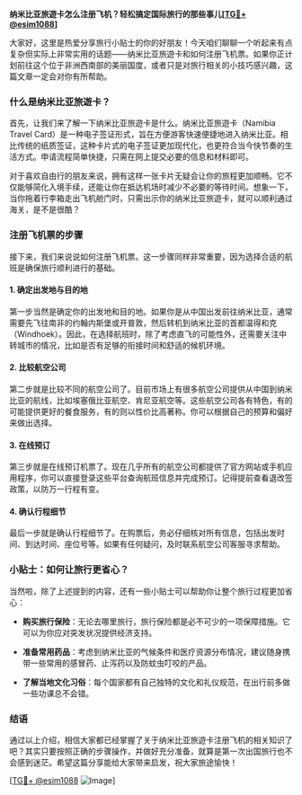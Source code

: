 **纳米比亚旅遊卡怎么注册飞机？轻松搞定国际旅行的那些事儿[[TG💪+ @esim1088](https://t.me/s/esim1088)]**

大家好，这里是热爱分享旅行小贴士的你的好朋友！今天咱们聊聊一个听起来有点复杂但实际上非常实用的话题——纳米比亚旅遊卡和如何注册飞机票。如果你正计划前往这个位于非洲西南部的美丽国度，或者只是对旅行相关的小技巧感兴趣，这篇文章一定会对你有所帮助。

### 什么是纳米比亚旅遊卡？

首先，让我们来了解一下纳米比亚旅遊卡是什么。纳米比亚旅遊卡（Namibia Travel Card）是一种电子签证形式，旨在方便游客快速便捷地进入纳米比亚。相比传统的纸质签证，这种卡片式的电子签证更加现代化，也更符合当今快节奏的生活方式。申请流程简单快捷，只需在网上提交必要的信息和材料即可。

对于喜欢自由行的朋友来说，拥有这样一张卡片无疑会让你的旅程更加顺畅。它不仅能够简化入境手续，还能让你在抵达机场时减少不必要的等待时间。想象一下，当你拖着行李箱走出飞机舱门时，只需出示你的纳米比亚旅遊卡，就可以顺利通过海关，是不是很酷？

### 注册飞机票的步骤

接下来，我们来说说如何注册飞机票。这一步骤同样非常重要，因为选择合适的航班是确保旅行顺利进行的基础。

#### 1. 确定出发地与目的地

第一步当然是确定你的出发地和目的地。如果你是从中国出发前往纳米比亚，通常需要先飞往南非的约翰内斯堡或开普敦，然后转机到纳米比亚的首都温得和克（Windhoek）。因此，在选择航班时，除了考虑直飞的可能性外，还需要关注中转城市的情况，比如是否有足够的衔接时间和舒适的候机环境。

#### 2. 比较航空公司

第二步就是比较不同的航空公司了。目前市场上有很多航空公司提供从中国到纳米比亚的航线，比如埃塞俄比亚航空、肯尼亚航空等。这些航空公司各有特色，有的可能提供更好的餐食服务，有的则以性价比高著称。你可以根据自己的预算和偏好来做出选择。

#### 3. 在线预订

第三步就是在线预订机票了。现在几乎所有的航空公司都提供了官方网站或手机应用程序，你可以直接登录这些平台查询航班信息并完成预订。记得提前查看退改签政策，以防万一行程有变。

#### 4. 确认行程细节

最后一步就是确认行程细节了。在购票后，务必仔细核对所有信息，包括出发时间、到达时间、座位号等。如果有任何疑问，及时联系航空公司客服寻求帮助。

### 小贴士：如何让旅行更省心？

当然啦，除了上述提到的内容，还有一些小贴士可以帮助你让整个旅行过程更加省心：

- **购买旅行保险**：无论去哪里旅行，旅行保险都是必不可少的一项保障措施。它可以为你应对突发状况提供经济支持。
  
- **准备常用药品**：考虑到纳米比亚的气候条件和医疗资源分布情况，建议随身携带一些常用的感冒药、止泻药以及防蚊虫叮咬的产品。

- **了解当地文化习俗**：每个国家都有自己独特的文化和礼仪规范，在出行前多做一些功课总不会错。

### 结语

通过以上介绍，相信大家都已经掌握了关于纳米比亚旅遊卡注册飞机的相关知识了吧？其实只要按照正确的步骤操作，并做好充分准备，就算是第一次出国旅行也不会感到迷茫。希望这篇分享能给大家带来启发，祝大家旅途愉快！

[[TG💪+ @esim1088](https://t.me/s/esim1088) ![Image](https://i.postimg.cc/4NQfJmqS/Snipaste-2025-05-13-00-14-12.png)]